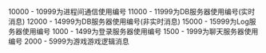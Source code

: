 10000 - 10999为进程间通信使用编号
11000 - 11999为DB服务器使用编号(实时消息)
12000 - 14999为DB服务器使用编号(非实时消息)
15000 - 15999为Log服务器使用编号
1000 - 1499为登录服务器使用编号
1500 - 1999为聊天服务器使用编号
2000 - 5999为游戏游戏逻辑消息

